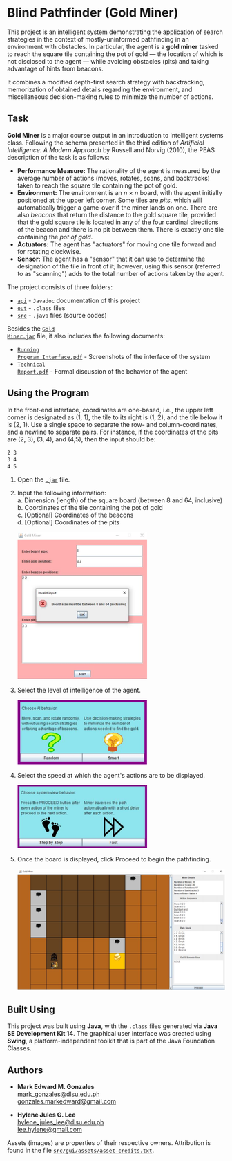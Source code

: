 # Blind Pathfinder (Gold Miner)
This project is an intelligent system demonstrating the application of search strategies in the context of mostly-uninformed pathfinding in an environment with obstacles. In particular, the agent is a <b>gold miner</b> tasked to reach the square tile containing the pot of gold &mdash; the location of which is not disclosed to the agent &mdash; while avoiding obstacles (pits) and taking advantage of hints from beacons. 

It combines a modified depth-first search strategy with backtracking, memorization of obtained details regarding the environment, and miscellaneous decision-making rules to minimize the number of actions.

## Task
<b>Gold Miner</b> is a major course output in an introduction to intelligent systems class. Following the schema presented in the third edition of <i>Artificial Intelligence: A Modern Approach</i> by Russell and Norvig (2010), the PEAS description of the task is as follows:

- <b>Performance Measure:</b> The rationality of the agent is measured by the average number of actions (moves, rotates, scans, and backtracks) taken to reach the square tile containing the pot of gold.
- <b>Environment:</b> The environment is an <i>n</i> &times; <i>n</i> board, with the agent initially positioned at the upper left corner. Some tiles are <i>pits</i>, which will automatically trigger a game-over if the miner lands on one. There are also <i>beacons</i> that return the distance to the gold square tile, provided that the gold square tile is located in any of the four cardinal directions of the beacon and there is no pit between them. There is exactly one tile containing the <i>pot of gold</i>.
- <b>Actuators:</b> The agent has "actuators" for moving one tile forward and for rotating clockwise. 
- <b>Sensor:</b> The agent has a "sensor" that it can use to determine the designation of the tile in front of it; however, using this sensor (referred to as "scanning") adds to the total number of actions taken by the agent.

The project consists of three folders:
- [<code>api</code>](https://github.com/memgonzales/blind-pathfinder/tree/main/api) - <code>Javadoc</code> documentation of this project
- [<code>out</code>](https://github.com/memgonzales/blind-pathfinder/tree/main/out) - <code>.class</code> files
- [<code>src</code>](https://github.com/memgonzales/blind-pathfinder/tree/main/src) - <code>.java</code> files (source codes)

Besides the [<code>Gold Miner.jar</code>](https://github.com/memgonzales/blind-pathfinder/blob/main/Gold%20Miner.jar) file, it also includes the following documents:
- [<code>Running Program Interface.pdf</code>](https://github.com/memgonzales/blind-pathfinder/blob/main/Running%20Program%20Interface.pdf) - Screenshots of the interface of the system
- [<code>Technical Report.pdf</code>](https://github.com/memgonzales/blind-pathfinder/blob/main/Technical%20Report.pdf) - Formal discussion of the behavior of the agent

## Using the Program
In the front-end interface, coordinates are one-based, i.e., the upper left corner is designated as (1, 1), the tile to its right is (1, 2), and the tile below it is (2, 1). Use a single space to separate the row- and column-coordinates, and a newline to separate pairs. For instance, if the coordinates of the pits are (2, 3), (3, 4), and (4,5), then the input should be:
```
2 3
3 4
4 5
```

1. Open the [<code>.jar</code>](https://github.com/memgonzales/blind-pathfinder/blob/main/Gold%20Miner.jar) file.
2. Input the following information: <br/>
   a. Dimension (length) of the square board (between 8 and 64, inclusive) <br/>
   b. Coordinates of the tile containing the pot of gold <br/>
   c. [Optional] Coordinates of the beacons <br/>
   d. [Optional] Coordinates of the pits
      
   <img src="https://github.com/memgonzales/blind-pathfinder/blob/main/system_screenshots/GoldMiner_1.JPG?raw=True" alt="Configuration" width = 300> 

3. Select the level of intelligence of the agent. <br/>

   <img src="https://github.com/memgonzales/blind-pathfinder/blob/main/system_screenshots/GoldMiner_2.JPG?raw=True" alt="AI Intelligence" width = 300> 

4. Select the speed at which the agent's actions are to be displayed. <br/>

   <img src="https://github.com/memgonzales/blind-pathfinder/blob/main/system_screenshots/GoldMiner_3.JPG?raw=True" alt="Display Speed" width = 300>

5. Once the board is displayed, click Proceed to begin the pathfinding.

   <img src="https://github.com/memgonzales/blind-pathfinder/blob/main/system_screenshots/GoldMiner_4.JPG?raw=True" alt="Board" width = 750> 

## Built Using
This project was built using <b>Java</b>, with the <code>.class</code> files generated via <b>Java SE Development Kit 14</b>. The graphical user interface was created using <b>Swing</b>, a platform-independent toolkit that is part of the Java Foundation Classes. 

## Authors
- <b>Mark Edward M. Gonzales</b> <br/>
  mark_gonzales@dlsu.edu.ph <br/>
  gonzales.markedward@gmail.com <br/>
  
- <b>Hylene Jules G. Lee</b> <br/>
  hylene_jules_lee@dlsu.edu.ph <br/>
  lee.hylene@gmail.com
  
 Assets (images) are properties of their respective owners. Attribution is found in the file [<code>src/gui/assets/asset-credits.txt</code>](https://github.com/memgonzales/blind-pathfinder/blob/main/src/gui/assets/asset-credits.txt).
